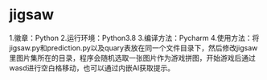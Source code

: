 # jigsaw
1.徽章：Python
2.运行环境：Python3.8
3.编译方法：Pycharm
4.使用方法：将jigsaw.py和prediction.py以及quary表放在同一个文件目录下，然后修改jigsaw里图片集所在的目录，程序会随机选取一张图片作为游戏拼图，开始游戏后通过wasd进行空白格移动，也可以通过内嵌AI获取提示。
